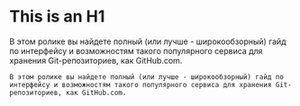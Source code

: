 # This is an H1 #

В этом ролике вы найдете полный (или лучше - широкообзорный) гайд по интерфейсу и возможностям такого популярного сервиса для хранения Git-репозиториев, как GitHub.com.

```
В этом ролике вы найдете полный (или лучше - широкообзорный) гайд по интерфейсу и возможностям такого популярного сервиса для хранения Git-репозиториев, как GitHub.com.
```
